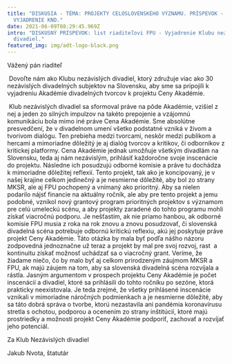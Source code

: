 ```yaml
---
title: "DISKUSIA - TÉMA: PROJEKTY CELOSLOVENSKÉHO VÝZNAMU. PRÍSPEVOK -
  VYJADRENIE KND."
date: 2021-06-09T08:29:45.969Z
intro: "DISKUSNÝ PRÍSPEVOK: list riaditeľovi FPU - Vyjadrenie Klubu nezávislých
  divadiel."
featured_img: img/adt-logo-black.png
---
```

Vážený pán riaditeľ

 Dovoľte nám ako Klubu nezávislých divadiel, ktorý združuje viac ako 30 nezávislých divadelných subjektov na Slovensku, aby sme sa pripojili k vyjadreniu Akadémie divadelných tvorcov k projektu Ceny Akadémie. 

 Klub nezávislých divadiel sa sformoval práve na pôde Akadémie, vzišiel z nej a jeden zo silných impulzov na takéto prepojenie a vzájomnú komunikáciu bola mimo iné práve Cena Akadémie. Sme absolútne presvedčení, že v divadelnom umení všetko podstatné vzniká v živom a tvorivom dialógu. Ten prebieha medzi tvorcami, neskôr medzi publikom a hercami a mimoriadne dôležitý je aj dialóg tvorcov a kritikov, či odborníkov z kritickej platformy. Cena Akadémie jednak umožňuje všetkým divadlám na Slovensku, teda aj nám nezávislým, prihlásiť každoročne svoje inscenácie do projektu. Následne ich posudzujú odborné komisie a práve tu dochádza k mimoriadne dôležitej reflexií. Tento projekt, tak ako je koncipovaný, je v našej krajine celkom jedinečný a je nesmierne dôležité, aby bol zo strany MKSR, ale aj FPU pochopený a vnímaný ako prioritný. Aby sa nielen podarilo nájsť financie na aktuálny ročník, ale aby pre tento projekt a jemu podobné, vznikol nový grantový program prioritných projektov s významom pre celú umeleckú scénu, a aby projekty zaradené do tohto programu mohli získať viacročnú podporu. Je nešťastím, ak nie priamo hanbou, ak odborné komisie FPU musia z roka na rok znovu a znovu posudzovať, či slovenská divadelná scéna potrebuje odbornú kritickú reflexiu, akú jej poskytuje práve projekt Ceny Akadémie. Táto otázka by mala byť podľa nášho názoru zodpovedná jednoznačne už teraz a projekt by mal pre svoj rozvoj, rast  a kontinuitu získať možnosť uchádzať sa o viacročný grant. Veríme, že žiadame niečo, čo by malo byť aj celkom prirodzeným záujmom MKSR a FPU, ak majú záujem na tom, aby sa slovenská divadelná scéna rozvíjala a rástla. Jasným argumentom v prospech projektu Ceny Akadémie je počet inscenácií a divadiel, ktoré sa prihlásili do tohto ročníku po sezóne, ktorá prakticky neexistovala. Je teda zrejmé, že všetky prihlásené inscenácie vznikali v mimoriadne náročných podmienkach a je nesmierne dôležité, aby sa táto dobrá správa o tvorbe, ktorú nezastavila ani pandémia koronavírusu stretla s ochotou, podporou a ocenením zo strany inštitúcií, ktoré majú prostriedky a možnosti projekt Ceny Akadémie podporiť, zachovať a rozvíjať jeho potenciál.

Za Klub Nezávislých divadiel

Jakub Nvota, štatutár